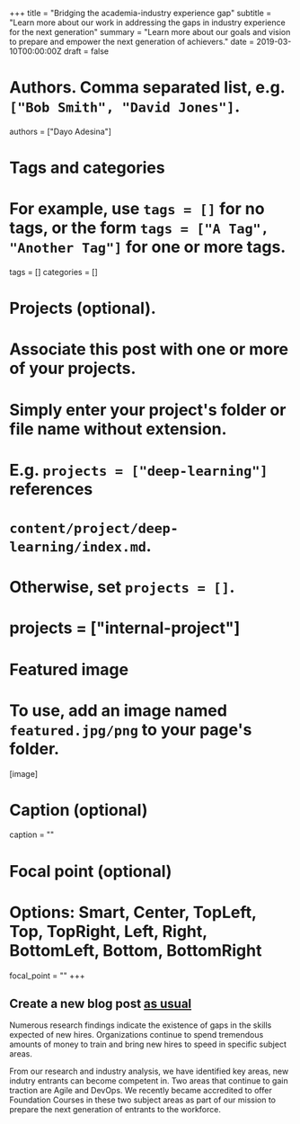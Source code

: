 +++
title = "Bridging the academia-industry experience gap"
subtitle = "Learn more about our work in addressing the gaps in industry experience for the next generation"
summary = "Learn more about our goals and vision to prepare and empower the next generation of achievers."
date = 2019-03-10T00:00:00Z
draft = false

# Authors. Comma separated list, e.g. `["Bob Smith", "David Jones"]`.
authors = ["Dayo Adesina"]

# Tags and categories
# For example, use `tags = []` for no tags, or the form `tags = ["A Tag", "Another Tag"]` for one or more tags.
tags = []
categories = []

# Projects (optional).
#   Associate this post with one or more of your projects.
#   Simply enter your project's folder or file name without extension.
#   E.g. `projects = ["deep-learning"]` references 
#   `content/project/deep-learning/index.md`.
#   Otherwise, set `projects = []`.
# projects = ["internal-project"]

# Featured image
# To use, add an image named `featured.jpg/png` to your page's folder. 
[image]
  # Caption (optional)
  caption = ""

  # Focal point (optional)
  # Options: Smart, Center, TopLeft, Top, TopRight, Left, Right, BottomLeft, Bottom, BottomRight
  focal_point = ""
+++


## Create a new blog post [as usual](https://sourcethemes.com/academic/docs/managing-content/#create-a-blog-post)

Numerous research findings indicate the existence of gaps in the skills expected of new hires. Organizations continue to spend tremendous amounts of money to train and bring new hires to speed in specific subject areas.

From our research and industry analysis, we have identified key areas, new indutry entrants can become competent in. Two areas that continue to gain traction are Agile and DevOps. We  recently became accredited to offer Foundation Courses in these two subject areas as part of our mission to prepare the next generation of entrants to the workforce.


```
